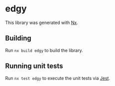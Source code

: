 # edgy

This library was generated with [Nx](https://nx.dev).

## Building

Run `nx build edgy` to build the library.

## Running unit tests

Run `nx test edgy` to execute the unit tests via [Jest](https://jestjs.io).
